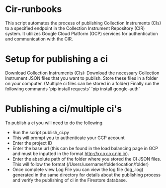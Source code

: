 # Cir-runbooks

This script automates the process of publishing Collection Instruments (CIs) to a specified endpoint in the Collection Instrument Repository (CIR) system. It utilizes Google Cloud Platform (GCP) services for authentication and communication with the CIR.

# Setup for publishing a ci

Download Collection Instruments (CIs): Download the necessary Collection Instrument JSON files that you want to publish. Store these files in a folder on your computer. (Multiple ci files can be stored in a folder)
Finally run the following commands
    'pip install requests'
    'pip install google-auth'

# Publishing a ci/multiple ci's


To publish a ci you will need to do the following 

- Run the script publish_ci.py
- This will prompt you to authenticate your GCP account 
- Enter the project ID
- Enter the base url (this can be found in the load balancing page in GCP and must be inputted in the format http://xx.xx.xx.nip.io).
- Enter the absolute path of the folder where you stored the CI JSON files. This will follow the format (/Users/username/folderlocation/folder)
- Once complete view Log File you can view the log file (log_<timestamp>.log) generated in the same directory for details about the publishing process and verify the publishing of ci in the Firestore database.
